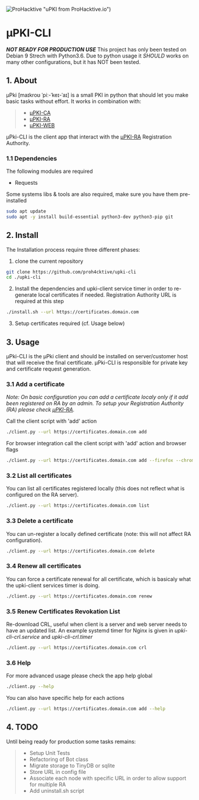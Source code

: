 ![ProHacktive](https://prohacktive.io/storage/parameters_images/LmQm4xddzmyFAdGYvQ32oZ9t1P9e8098UubYjnE9.svg "uPKI from ProHacktive.io")
 "uPKI from ProHacktive.io")

# µPKI-CLI
***NOT READY FOR PRODUCTION USE***
This project has only been tested on Debian 9 Strech with Python3.6.
Due to python usage it *SHOULD* works on many other configurations, but it has NOT been tested.

## 1. About
µPki [maɪkroʊ ˈpiː-ˈkeɪ-ˈaɪ] is a small PKI in python that should let you make basic tasks without effort.
It works in combination with:
> - [µPKI-CA](https://github.com/proh4cktive/upki)
> - [µPKI-RA](https://github.com/proh4cktive/upki-ra)
> - [µPKI-WEB](https://github.com/proh4cktive/upki-web)

µPki-CLI is the client app that interact with the [µPKI-RA](https://github.com/proh4cktive/upki-ra) Registration Authority.

### 1.1 Dependencies
The following modules are required
- Requests

Some systems libs & tools are also required, make sure you have them pre-installed
```bash
sudo apt update
sudo apt -y install build-essential python3-dev python3-pip git
```

## 2. Install
The Installation process require three different phases:

1. clone the current repository
```bash
git clone https://github.com/proh4cktive/upki-cli
cd ./upki-cli
```

2. Install the dependencies and upki-client service timer in order to re-generate local certificates if needed. Registration Authority URL is required at this step 
```bash
./install.sh --url https://certificates.domain.com
```

3. Setup certificates required (cf. Usage below)

## 3. Usage
µPki-CLI is the µPki client and should be installed on server/customer host that will receive the final certificate. µPki-CLI is responsible for private key and certificate request generation.

### 3.1 Add a certificate
*Note: On basic configuration you can add a certificate localy only if it add been registered on RA by an admin. To setup your Registration Authority (RA) please check [µPKI-RA](https://github.com/proh4cktive/upki-ra).*

Call the client script with 'add' action
```bash
./client.py --url https://certificates.domain.com add
```

For browser integration call the client script with 'add' action and browser flags
```bash
./client.py --url https://certificates.domain.com add --firefox --chrome
```

### 3.2 List all certificates
You can list all certificates registered locally (this does not reflect what is configured on the RA server).
```bash
./client.py --url https://certificates.domain.com list
```

### 3.3 Delete a certificate
You can un-register a locally defined certificate (note: this will not affect RA configuration).
```bash
./client.py --url https://certificates.domain.com delete
```

### 3.4 Renew all certificates
You can force a certificate renewal for all certificate, which is basicaly what the upki-client services timer is doing.
```bash
./client.py --url https://certificates.domain.com renew
```

### 3.5 Renew Certificates Revokation List
Re-download CRL, useful when client is a server and web server needs to have an updated list.
An example systemd timer for Nginx is given in *upki-cli-crl.service* and *upki-cli-crl.timer*
```bash
./client.py --url https://certificates.domain.com crl
```

### 3.6 Help
For more advanced usage please check the app help global
```bash
./client.py --help
```

You can also have specific help for each actions
```bash
./client.py --url https://certificates.domain.com add --help
```

## 4. TODO
Until being ready for production some tasks remains:
> - Setup Unit Tests
> - Refactoring of Bot class
> - Migrate storage to TinyDB or sqlite
> - Store URL in config file
> - Associate each node with specific URL in order to allow support for multiple RA
> - Add uninstall.sh script
